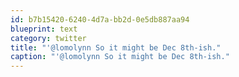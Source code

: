 ```yaml
---
id: b7b15420-6240-4d7a-bb2d-0e5db887aa94
blueprint: text
category: twitter
title: "'@lomolynn So it might be Dec 8th-ish."
caption: "'@lomolynn So it might be Dec 8th-ish."
---
```

